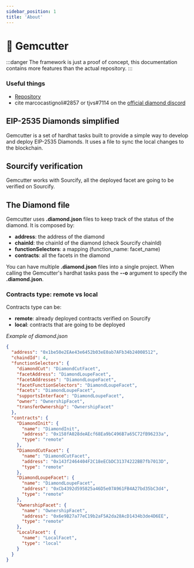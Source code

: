 ```yaml
---
sidebar_position: 1
title: 'About'
---
```


# 💎 Gemcutter

:::danger
The framework is just a proof of concept, this documentation contains more features than the actual repository.
:::

### Useful things

* [Repository](https://github.com/0xHabitat/gemcutter)
* cite marcocastignoli#2857 or tjvs#7114 on the [official diamond discord](https://discord.com/invite/kQewPw2)

## EIP-2535 Diamonds simplified

Gemcutter is a set of hardhat tasks built to provide a simple way to develop and deploy EIP-2535 Diamonds. It uses a file to sync the local changes to the blockchain.


## Sourcify verification
Gemcutter works with Sourcify, all the deployed facet are going to be verified on Sourcify.

## The Diamond file

Gemcutter uses **.diamond.json** files to keep track of the status of the diamond.
It is composed by:
* **address**: the address of the diamond
* **chainId**: the chainId of the diamond (check Sourcify chainId)
* **functionSelectors**: a mapping (function_name: facet_name)
* **contracts**: all the facets in the diamond

You can have multiple **.diamond.json** files into a single project. When calling the Gemcutter's hardhat tasks pass the **--o** argument to specify the **.diamond.json**.

### Contracts type: remote vs local

Contracts type can be:
* **remote**: already deployed contracts verified on Sourcify
* **local**: contracts that are going to be deployed

*Example of diamond.json*
```json
{
  "address": "0x1be50e2EAe43e6452b03eE0ab7AFb34b24008512",
  "chaindId": 4,
  "functionSelectors": {
    "diamondCut": "DiamondCutFacet",
    "facetAddress": "DiamondLoupeFacet",
    "facetAddresses": "DiamondLoupeFacet",
    "facetFunctionSelectors": "DiamondLoupeFacet",
    "facets": "DiamondLoupeFacet",
    "supportsInterface": "DiamondLoupeFacet",
    "owner": "OwnershipFacet",
    "transferOwnership": "OwnershipFacet"
  },
  "contracts": {
    "DiamondInit": {
      "name": "DiamondInit",
      "address": "0x158fA028deAEcf68Ea9bC496B7a65C72fB96233a",
      "type": "remote"
    },
    "DiamondCutFacet": {
      "name": "DiamondCutFacet",
      "address": "0x143f2464404F2C18eECbDC31374222BB7fb7013D",
      "type": "remote"
    },
    "DiamondLoupeFacet": {
      "name": "DiamondLoupeFacet",
      "address": "0xCb4392d595825a46D5e07A961FB4A27bd35bC3d4",
      "type": "remote"
    },
    "OwnershipFacet": {
      "name": "OwnershipFacet",
      "address": "0x6e9B27a77eC19b2aF5A2da28AcD1434b3de4D6EE",
      "type": "remote"
    },
    "LocalFacet": {
      "name": "LocalFacet",
      "type": "local"
    }
  }
}
```